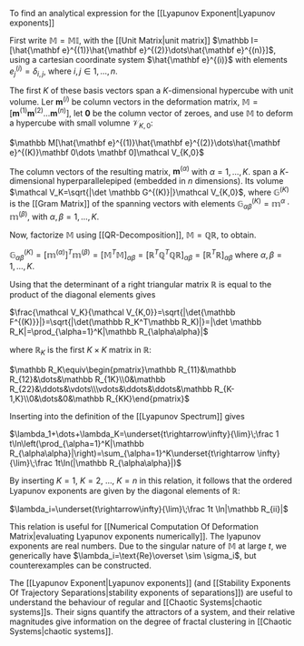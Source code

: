 To find an analytical expression for the [[Lyapunov Exponent|Lyapunov exponents]]

First write $\mathbb M =\mathbb M \mathbb I$, with the [[Unit Matrix|unit matrix]] $\mathbb I=[\hat{\mathbf e}^{(1)}\hat{\mathbf e}^{(2)}\dots\hat{\mathbf e}^{(n)}]$, using a cartesian coordinate system $\hat{\mathbf e}^{(i)}$ with elements $e_j^{(i)}=\delta_{i,j}$, where $i,j\in 1,\dots,n$.

The first $K$ of these basis vectors span a $K$-dimensional hypercube with unit volume. Ler $\mathbf m^{(i)}$ be column vectors in the deformation  matrix, $\mathbb M=[\mathbf m^{(1)}\mathbf m^{(2)}\dots \mathbf m^{(n)}]$, let $\mathbf 0$ be the column vector of zeroes, and use $\mathbb M$ to deform a hypercube with small volumne $\mathcal V_{K,0}$:

$\mathbb M[\hat{\mathbf e}^{(1)}\hat{\mathbf e}^{(2)}\dots\hat{\mathbf e}^{(K)}\mathbf 0\dots \mathbf 0]\mathcal V_{K,0}$

The column vectors of the resulting matrix, $\mathbf m^{(\alpha)}$ with $\alpha=1,\dots,K$. span a $K$-dimensional hyperparallelepiped (embedded in $n$ dimensions). Its volume $\mathcal V_K=\sqrt{|\det \mathbb G^{(K)}|}\mathcal V_{K,0}$, where $\mathbb G^{(K)}$ is the [[Gram Matrix]] of the spanning vectors with elements $\mathbb G_{\alpha\beta}^{(K)}=\mathbb m^{\alpha}\cdot \mathbb m^{(\beta)}$, with $\alpha, \beta=1,\dots,K$.

Now, factorize $\mathbb M$ using [[QR-Decomposition]], $\mathbb M=\mathbb Q\mathbb R$, to obtain.

$\mathbb G_{\alpha\beta}^{(K)}=[\mathbb m^{(\alpha)}]^T\mathbb m^{(\beta)}=[\mathbb M^T\mathbb M]_{\alpha\beta}=[\mathbb R^T\mathbb Q^T\mathbb Q\mathbb R]_{\alpha\beta}=[\mathbb R^T\mathbb R]_{\alpha\beta}$ where $\alpha,\beta=1,\dots,K$.

Using that the determinant of a right triangular matrix $\mathbb R$ is equal to the product of the diagonal elements gives

$\frac{\mathcal V_K}{\mathcal V_{K,0}}=\sqrt{|\det{\mathbb F^{(K)}}|}=\sqrt{|\det(\mathbb R_K^T\mathbb R_K)|}=|\det \mathbb R_K|=\prod_{\alpha=1}^K|\mathbb R_{\alpha\alpha}|$

where $\mathbb R_K$ is the first $K\times K$ matrix in $\mathbb R:$

$\mathbb R_K\equiv\begin{pmatrix}\mathbb R_{11}&\mathbb R_{12}&\dots&\mathbb R_{1K}\\0&\mathbb R_{22}&\ddots&\vdots\\\vdots&\ddots&\ddots&\mathbb R_{K-1,K}\\0&\dots&0&\mathbb R_{KK}\end{pmatrix}$

Inserting into the definition of the [[Lyapunov Spectrum]] gives

$\lambda_1+\dots+\lambda_K=\underset{t\rightarrow\infty}{\lim}\;\frac 1 t\ln\left(\prod_{\alpha=1}^K|\mathbb R_{\alpha\alpha}|\right)=\sum_{\alpha=1}^K\underset{t\rightarrow \infty}{\lim}\;\frac 1t\ln(|\mathbb R_{\alpha\alpha}|)$

By inserting $K=1$, $K=2$, $\dots$, $K=n$ in this relation, it follows that the ordered Lyapunov exponents are given by the diagonal elements of $\mathbb R$:

$\lambda_i=\underset{t\rightarrow\infty}{\lim}\;\frac 1t \ln|\mathbb R_{ii}|$

This relation is useful for [[Numerical Computation Of Deformation Matrix|evaluating Lyapunov exponents numerically]].  The lyapunov exponents are real numbers. Due to the singular nature of $\mathbb M$ at large $t$, we generically have $\lambda_i=\text{Re}\overset \sim \sigma_i$, but counterexamples can be constructed.

The [[Lyapunov Exponent|Lyapunov exponents]] (and [[Stability Exponents Of Trajectory Separations|stability exponents of separations]]) are useful to understand the behaviour of regular and [[Chaotic Systems|chaotic systems]]s. Their signs quantify the attractors of a system, and their relative magnitudes give information on the degree of fractal clustering in [[Chaotic Systems|chaotic systems]]. 